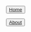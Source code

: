 
<head> 
  <link rel="stylesheet" href="styles.css">
</head>

<div class="tab">
<nav id="site-nav">

<button class="tablinks" ><a href="home.html">Home</a></button>

<button class="tablinks"><a href="about.md">About</a></button>

</nav>
 </div>

